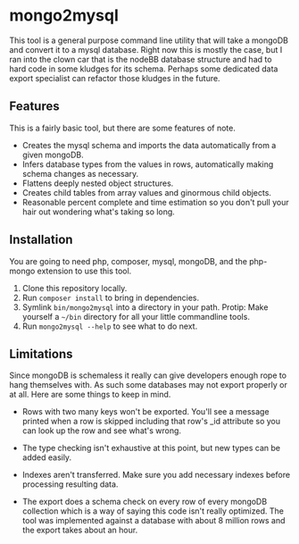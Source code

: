 # mongo2mysql

This tool is a general purpose command line utility that will take a mongoDB and convert it to a mysql database.
Right now this is mostly the case, but I ran into the clown car that is the nodeBB database structure and had to hard
code in some kludges for its schema. Perhaps some dedicated data export specialist can refactor those kludges in the future.

## Features

This is a fairly basic tool, but there are some features of note.

* Creates the mysql schema and imports the data automatically from a given mongoDB.
* Infers database types from the values in rows, automatically making schema changes as necessary.
* Flattens deeply nested object structures.
* Creates child tables from array values and ginormous child objects.
* Reasonable percent complete and time estimation so you don't pull your hair out wondering what's taking so long.

## Installation

You are going to need php, composer, mysql, mongoDB, and the php-mongo extension to use this tool.

1. Clone this repository locally.
2. Run `composer install` to bring in dependencies.
3. Symlink `bin/mongo2mysql` into a directory in your path. Protip: Make yourself a `~/bin` directory for all your little
commandline tools.
4. Run `mongo2mysql --help` to see what to do next.

## Limitations

Since mongoDB is schemaless it really can give developers enough rope to hang themselves with.
As such some databases may not export properly or at all. Here are some things to keep in mind.

* Rows with two many keys won't be exported. You'll see a message printed when a row is skipped including that row's _id
attribute so you can look up the row and see what's wrong.

* The type checking isn't exhaustive at this point, but new types can be added easily.

* Indexes aren't transferred. Make sure you add necessary indexes before processing resulting data.

* The export does a schema check on every row of every mongoDB collection which is a way of saying this code isn't really
optimized. The tool was implemented against a database with about 8 million rows and the export takes about an hour.